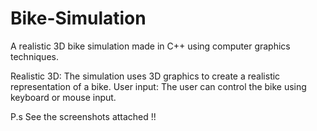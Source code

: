 # Bike-Simulation
A realistic 3D bike simulation made in C++ using computer graphics techniques.

Realistic 3D: The simulation uses 3D graphics to create a realistic representation of a bike.
User input: The user can control the bike using keyboard or mouse input.

P.s See the screenshots attached !!
